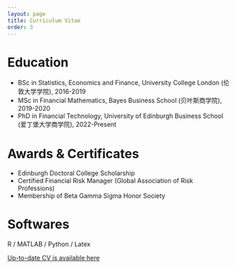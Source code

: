 ```yaml
---
layout: page
title: Curriculum Vitae
order: 3
---
```


Education
======

* BSc in Statistics, Economics and Finance, University College London (伦敦大学学院), 2016-2019
* MSc in Financial Mathematics, Bayes Business School (贝叶斯商学院), 2019-2020
* PhD in Financial Technology, University of Edinburgh Business School (爱丁堡大学商学院), 2022-Present

Awards & Certificates
======

* Edinburgh Doctoral College Scholarship
* Certified Financial Risk Manager (Global Association of Risk Professions)
* Membership of Beta Gamma Sigma Honor Society

Softwares
======

R / MATLAB / Python / Latex


[Up-to-date CV is available here](https://docs.qq.com/pdf/DSUNscEJmS2F4QUpS)
